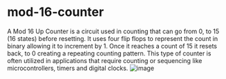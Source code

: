 # mod-16-counter
A Mod 16 Up Counter is a circuit used in counting that can go from 0, to 15 (16 states) before resetting. It uses four flip flops to represent the count in binary allowing it to increment by 1. Once it reaches a count of 15 it resets back, to 0 creating a repeating counting pattern. This type of counter is often utilized in applications that require counting or sequencing like microcontrollers, timers and digital clocks.
![image](https://github.com/SaiNageshyr/mod-16-counter/assets/125950769/a5e5ca8d-5597-4abc-98b2-22cfc79efa77)
